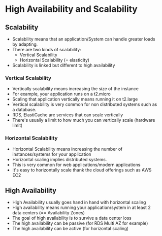 # High Availability and Scalability

## Scalability
- Scalability means that an application/System can handle greater loads by adapting.
- There are two kinds of scalability:
    * Vertical Scalability
    * Horizontal Scalability (= elasticity)
- Scalability is linked but different to high availability

### Vertical Scalability 
- Vertically scalability means increasing the size of the instance
- For example, your application runs on a t2.micro
- Scaling that application vertically means running it on t2.large
- Vertical scalability is very common for non distributed systems such as a database.
- RDS, ElastiCache are services that can scale vertically
- There's usually a limit to how much you can vertically scale (hardware limit)

### Horizontal Scalability 
- Horizontal Scalability means increasing the number of instances/systems for your application
- Horizontal scaling implies distributed systems.
- This is very common for web applications/modern applications
- It's easy to horizontally scale thank the cloud offerings such as AWS EC2

## High Availability 
- High Availability usually goes hand in hand with horizontal scaling
- High availability means running your application/system in at least 2 data centers (== Availability Zones)
- The goal of high availability is to survive a data center loss
- The high availability can be passive (for RDS Multi AZ for example)
- The high availability can be active (for horizontal scaling)

